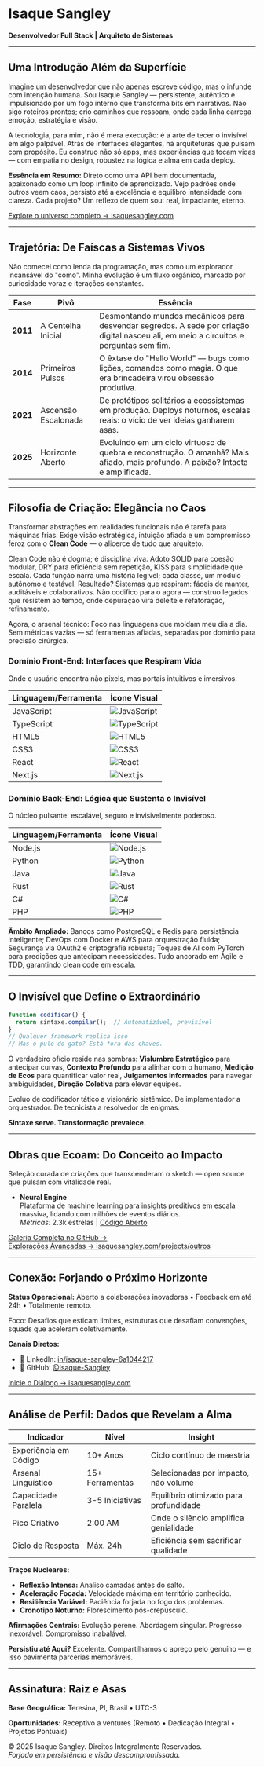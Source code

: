 # Isaque Sangley  
**Desenvolvedor Full Stack | Arquiteto de Sistemas**  

---

## Uma Introdução Além da Superfície  
Imagine um desenvolvedor que não apenas escreve código, mas o infunde com intenção humana. Sou Isaque Sangley — persistente, autêntico e impulsionado por um fogo interno que transforma bits em narrativas. Não sigo roteiros prontos; crio caminhos que ressoam, onde cada linha carrega emoção, estratégia e visão.  

A tecnologia, para mim, não é mera execução: é a arte de tecer o invisível em algo palpável. Atrás de interfaces elegantes, há arquiteturas que pulsam com propósito. Eu construo não só apps, mas experiências que tocam vidas — com empatia no design, robustez na lógica e alma em cada deploy.  

**Essência em Resumo:** Direto como uma API bem documentada, apaixonado como um loop infinito de aprendizado. Vejo padrões onde outros veem caos, persisto até a excelência e equilibro intensidade com clareza. Cada projeto? Um reflexo de quem sou: real, impactante, eterno.  

[Explore o universo completo → isaquesangley.com](https://isaquesangley.com)  

---

## Trajetória: De Faíscas a Sistemas Vivos  
Não comecei como lenda da programação, mas como um explorador incansável do "como". Minha evolução é um fluxo orgânico, marcado por curiosidade voraz e iterações constantes.  

| Fase | Pivô | Essência |  
|------|------|----------|  
| **2011** | A Centelha Inicial | Desmontando mundos mecânicos para desvendar segredos. A sede por criação digital nasceu ali, em meio a circuitos e perguntas sem fim. |  
| **2014** | Primeiros Pulsos | O êxtase do "Hello World" — bugs como lições, comandos como magia. O que era brincadeira virou obsessão produtiva. |  
| **2021** | Ascensão Escalonada | De protótipos solitários a ecossistemas em produção. Deploys noturnos, escalas reais: o vício de ver ideias ganharem asas. |  
| **2025** | Horizonte Aberto | Evoluindo em um ciclo virtuoso de quebra e reconstrução. O amanhã? Mais afiado, mais profundo. A paixão? Intacta e amplificada. |  

---

## Filosofia de Criação: Elegância no Caos  
Transformar abstrações em realidades funcionais não é tarefa para máquinas frias. Exige visão estratégica, intuição afiada e um compromisso feroz com o **Clean Code** — o alicerce de tudo que arquiteto.  

Clean Code não é dogma; é disciplina viva. Adoto SOLID para coesão modular, DRY para eficiência sem repetição, KISS para simplicidade que escala. Cada função narra uma história legível; cada classe, um módulo autônomo e testável. Resultado? Sistemas que respiram: fáceis de manter, auditáveis e colaborativos. Não codifico para o agora — construo legados que resistem ao tempo, onde depuração vira deleite e refatoração, refinamento.  

Agora, o arsenal técnico: Foco nas linguagens que moldam meu dia a dia. Sem métricas vazias — só ferramentas afiadas, separadas por domínio para precisão cirúrgica.  

### Domínio Front-End: Interfaces que Respiram Vida  
Onde o usuário encontra não pixels, mas portais intuitivos e imersivos.  

| Linguagem/Ferramenta | Ícone Visual |  
|----------------------|--------------|  
| JavaScript | ![JavaScript](https://img.shields.io/badge/JavaScript-F7DF1E?style=for-the-badge&logo=javascript&logoColor=black) |  
| TypeScript | ![TypeScript](https://img.shields.io/badge/TypeScript-007ACC?style=for-the-badge&logo=typescript&logoColor=white) |  
| HTML5 | ![HTML5](https://img.shields.io/badge/HTML5-E34F26?style=for-the-badge&logo=html5&logoColor=white) |  
| CSS3 | ![CSS3](https://img.shields.io/badge/CSS3-1572B6?style=for-the-badge&logo=css3&logoColor=white) |  
| React | ![React](https://img.shields.io/badge/React-20232A?style=for-the-badge&logo=react&logoColor=61DAFB) |  
| Next.js | ![Next.js](https://img.shields.io/badge/Next.js-000000?style=for-the-badge&logo=next.js&logoColor=white) |  

### Domínio Back-End: Lógica que Sustenta o Invisível  
O núcleo pulsante: escalável, seguro e invisivelmente poderoso.  

| Linguagem/Ferramenta | Ícone Visual |  
|----------------------|--------------|  
| Node.js | ![Node.js](https://img.shields.io/badge/Node.js-43853D?style=for-the-badge&logo=node.js&logoColor=white) |  
| Python | ![Python](https://img.shields.io/badge/Python-3776AB?style=for-the-badge&logo=python&logoColor=white) |  
| Java | ![Java](https://img.shields.io/badge/Java-ED8B00?style=for-the-badge&logo=java&logoColor=white) |  
| Rust | ![Rust](https://img.shields.io/badge/Rust-000000?style=for-the-badge&logo=rust&logoColor=white) |  
| C# | ![C#](https://img.shields.io/badge/C%23-239120?style=for-the-badge&logo=c-sharp&logoColor=white) |  
| PHP | ![PHP](https://img.shields.io/badge/PHP-777BB4?style=for-the-badge&logo=php&logoColor=white) |  

**Âmbito Ampliado:** Bancos como PostgreSQL e Redis para persistência inteligente; DevOps com Docker e AWS para orquestração fluida; Segurança via OAuth2 e criptografia robusta; Toques de AI com PyTorch para predições que antecipam necessidades. Tudo ancorado em Agile e TDD, garantindo clean code em escala.  

---

## O Invisível que Define o Extraordinário  
```javascript
function codificar() {
  return sintaxe.compilar();  // Automatizável, previsível
}
// Qualquer framework replica isso
// Mas o pulo do gato? Está fora das chaves.
```
O verdadeiro ofício reside nas sombras: **Vislumbre Estratégico** para antecipar curvas, **Contexto Profundo** para alinhar com o humano, **Medição de Ecos** para quantificar valor real, **Julgamentos Informados** para navegar ambiguidades, **Direção Coletiva** para elevar equipes.  

Evoluo de codificador tático a visionário sistêmico. De implementador a orquestrador. De tecnicista a resolvedor de enigmas.  

**Sintaxe serve. Transformação prevalece.**  

---

## Obras que Ecoam: Do Conceito ao Impacto  
Seleção curada de criações que transcenderam o sketch — open source que pulsam com vitalidade real.  

- **Neural Engine**  
  Plataforma de machine learning para insights preditivos em escala massiva, lidando com milhões de eventos diários.  
  *Métricas:* 2.3k estrelas | [Código Aberto](https://github.com/Isaque-Sangley/neural-engine)  

[Galeria Completa no GitHub →](https://github.com/Isaque-Sangley)  
[Explorações Avançadas → isaquesangley.com/projects/outros](https://isaquesangley.com/projects/outros)  

---

## Conexão: Forjando o Próximo Horizonte  
**Status Operacional:** Aberto a colaborações inovadoras • Feedback em até 24h • Totalmente remoto.  

Foco: Desafios que esticam limites, estruturas que desafiam convenções, squads que aceleram coletivamente.  

**Canais Diretos:**  
- 💼 LinkedIn: [in/isaque-sangley-6a1044217](https://www.linkedin.com/in/isaque-sangley-6a1044217)  
- 🐙 GitHub: [@Isaque-Sangley](https://github.com/Isaque-Sangley)  

[Inicie o Diálogo → isaquesangley.com](https://isaquesangley.com)  

---

## Análise de Perfil: Dados que Revelam a Alma  

| Indicador | Nível | Insight |  
|-----------|-------|---------|  
| Experiência em Código | 10+ Anos | Ciclo contínuo de maestria |  
| Arsenal Linguístico | 15+ Ferramentas | Selecionadas por impacto, não volume |  
| Capacidade Paralela | 3-5 Iniciativas | Equilíbrio otimizado para profundidade |  
| Pico Criativo | 2:00 AM | Onde o silêncio amplifica genialidade |  
| Ciclo de Resposta | Máx. 24h | Eficiência sem sacrificar qualidade |  

**Traços Nucleares:**  
- **Reflexão Intensa:** Analiso camadas antes do salto.  
- **Aceleração Focada:** Velocidade máxima em território conhecido.  
- **Resiliência Variável:** Paciência forjada no fogo dos problemas.  
- **Cronotipo Noturno:** Florescimento pós-crepúsculo.  

**Afirmações Centrais:** Evolução perene. Abordagem singular. Progresso inexorável. Compromisso inabalável.  

**Persistiu até Aqui?** Excelente. Compartilhamos o apreço pelo genuíno — e isso pavimenta parcerias memoráveis.  

---

## Assinatura: Raiz e Asas  
**Base Geográfica:** Teresina, PI, Brasil • UTC-3  

**Oportunidades:** Receptivo a ventures (Remoto • Dedicação Integral • Projetos Pontuais)  

© 2025 Isaque Sangley. Direitos Integralmente Reservados.  
*Forjado em persistência e visão descompromissada.*
